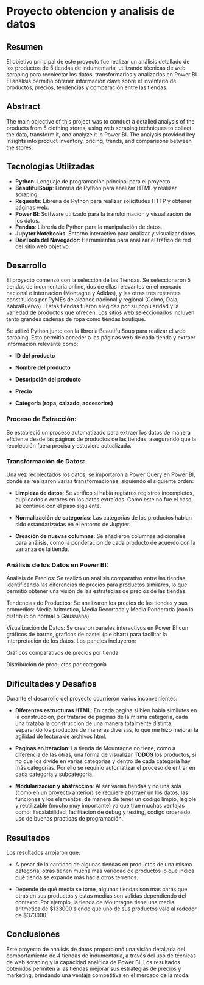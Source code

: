 # Proyecto obtencion y analisis de datos



## **Resumen**
El objetivo principal de este proyecto fue realizar un análisis detallado de los productos de 5 tiendas de indumentaria, utilizando técnicas de web scraping para recolectar los datos, transformarlos y analizarlos en Power BI. El análisis permitió obtener información clave sobre el inventario de productos, precios, tendencias y comparación entre las tiendas.

## **Abstract**

The main objective of this project was to conduct a detailed analysis of the products from 5 clothing stores, using web scraping techniques to collect the data, transform it, and analyze it in Power BI. The analysis provided key insights into product inventory, pricing, trends, and comparisons between the stores.
## **Tecnologías Utilizadas**

- **Python**: Lenguaje de programación principal para el proyecto.
- **BeautifulSoup**: Librería de Python para analizar HTML y realizar scraping.
- **Requests**: Librería de Python para realizar solicitudes HTTP y obtener páginas web.
- **Power BI**: Software utilizado para la transformacion y visualizacion de los datos.
- **Pandas**: Librería de Python para la manipulación de datos.
- **Jupyter Notebooks**: Entorno interactivo para analizar y visualizar datos.
- **DevTools del Navegador**: Herramientas para analizar el tráfico de red del sitio web objetivo.

## **Desarrollo**
El proyecto comenzó con la selección de las Tiendas. Se seleccionaron 5 tiendas de indumentaria online, dos de ellas relevantes en el mercado nacional e internacion (Montagne y Adidas), y las otras tres restantes constituidas por PyMEs de alcance nacional y regional (Colmo, Dala, KabraKuervo) . Estas tiendas fueron elegidas por su popularidad y la variedad de productos que ofrecen. Los sitios web seleccionados incluyen tanto grandes cadenas de ropa como tiendas boutique.

Se utilizó Python junto con la libreria BeautifulSoup para realizar el web scraping. Esto permitió acceder a las páginas web de cada tienda y extraer información relevante como:

- **ID del producto**

- **Nombre del producto**

- **Descripción del producto**

- **Precio**

- **Categoría (ropa, calzado, accesorios)**




### Proceso de Extracción:

Se estableció un proceso automatizado para extraer los datos de manera eficiente desde las páginas de productos de las tiendas, asegurando que la recolección fuera precisa y estuviera actualizada.



### Transformación de Datos: 

Una vez recolectados los datos, se importaron a Power Query en Power BI, donde se realizaron varias transformaciones, siguiendo el siguiente orden:

- **Limpieza de datos**: Se verifico si habia registros  registros incompletos, duplicados o errores en los datos extraídos. Como este no fue el caso, se continuo con el paso siguiente.

- **Normalización de categorías**: Las categorias de los productos habian sido estandarizadas en el entorno de Jupyter.

- **Creación de nuevas columnas**: Se añadieron columnas adicionales para análisis, como la ponderacion de cada producto de acuerdo con la varianza de la tienda.


### Análisis de los Datos en Power BI:

Análisis de Precios: Se realizó un análisis comparativo entre las tiendas, identificando las diferencias de precios para productos similares, lo que permitió obtener una visión de las estrategias de precios de las tiendas.

Tendencias de Productos: Se analizaron los precios de las tiendas y sus promedios: Media Aritmetica, Media Recortada y Media Ponderada (con la distribucion normal o Gaussiana)

Visualización de Datos: Se crearon paneles interactivos en Power BI con gráficos de barras, graficos de pastel (pie chart) para facilitar la interpretación de los datos. Los paneles incluyeron:

Gráficos comparativos de precios por tienda

Distribución de productos por categoría


## **Dificultades y Desafios**
Durante el desarrollo del proyecto ocurrieron varios inconvenientes:

- **Diferentes estructuras HTML**: En cada pagina si bien habia similutes en la construccion, por tratarse de paginas de la misma categoria, cada una trataba la construccion de una manera totalmente distinta, separando los productos de maneras diversas, lo que me hizo mejorar la agilidad de lectura de archivos html.

- **Paginas en iteracion**: La tienda de Mountagne no tiene, como a diferencia de las otras, una forma de visualizar **TODOS** los productos, si no que los divide en varias categorias y dentro de cada categoria hay más categorias. Por ello se requirio automatizar el proceso de entrar en cada categoria y subcategoria.

- **Modularizacion y abstraccion**: Al ser varias tiendas y no una sola (como en un proyecto anterior) se requiere abstraer un los datos, las funciones y los elementos, de manera de tener un codigo limpio, legible y reutilizable (mucho muy importante) ya que trae muchas ventajas como: Escalabilidad, facilitacion de debug y testing, codigo ordenado, uso de buenas practicas de programación.

## **Resultados**
Los resultados arrojaron que:
- A pesar de la cantidad de algunas tiendas en productos de una misma categoria, otras tienen mucha mas variedad de productos lo que indica qué tienda se expande más hacia otros terrenos. 
  
- Depende de qué media se tome, algunas tiendas son mas caras que otras en sus productos y estas medias son validas dependiendo del contexto. Por ejemplo, la tienda de Mountagne tiene una media aritmetica de $133000  siendo que uno de sus productos vale al rededor de $373000

## **Conclusiones**
Este proyecto de análisis de datos proporcionó una visión detallada del comportamiento de 4 tiendas de indumentaria, a través del uso de técnicas de web scraping y la capacidad analítica de Power BI. Los resultados obtenidos permiten a las tiendas mejorar sus estrategias de precios y marketing, brindando una ventaja competitiva en el mercado de la moda.
